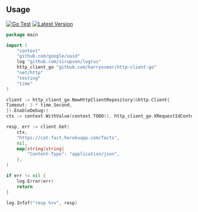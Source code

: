 ## Usage

[![Go Test](https://github.com/harryosmar/http-client-go/actions/workflows/go_test.yml/badge.svg)](https://github.com/harryosmar/http-client-go/actions/workflows/go_test.yml)
[![Latest Version](https://img.shields.io/github/release/harryosmar/http-client-go.svg?style=flat-square)](https://github.com/harryosmar/http-client-go/releases)

```go
package main

import (
	"context"
	"github.com/google/uuid"
	log "github.com/sirupsen/logrus"
	http_client_go "github.com/harryosmar/http-client-go"
	"net/http"
	"testing"
	"time"
)

client := http_client_go.NewHttpClientRepository(&http.Client{
Timeout: 3 * time.Second,
}).EnableDebug()
ctx := context.WithValue(context.TODO(), http_client_go.XRequestIdContext, uuid.New().String())

resp, err := client.Get(
    ctx,
    "https://cat-fact.herokuapp.com/facts",
    nil,
    map[string]string{
        "Content-Type": "application/json",
    },
)

if err != nil {
	log.Error(err)
	return
}

log.Infof("resp %+v", resp)
```